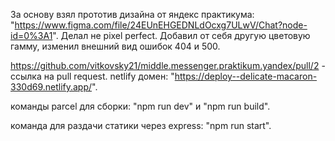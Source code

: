 За основу взял прототив дизайна от яндекс практикума: "https://www.figma.com/file/24EUnEHGEDNLdOcxg7ULwV/Chat?node-id=0%3A1". Делал не pixel perfect. Добавил от себя другую цветовую гамму, изменил внешний вид ошибок 404 и 500.

https://github.com/vitkovsky21/middle.messenger.praktikum.yandex/pull/2 - ссылка на pull request. netlify домен: "https://deploy--delicate-macaron-330d69.netlify.app/".

команды parcel для сборки: "npm run dev" и "npm run build".

команда для раздачи статики через express: "npm run start".